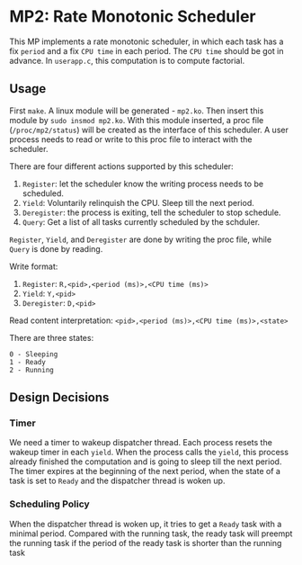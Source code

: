 # MP2: Rate Monotonic Scheduler

This MP implements a rate monotonic scheduler, in which each task has a fix `period` and a fix `CPU time` in each period. The `CPU time` should be got in advance. In `userapp.c`, this computation is to compute factorial.

## Usage

First `make`. A linux module will be generated - `mp2.ko`. Then insert this module by `sudo insmod mp2.ko`. With this module inserted, a proc file (`/proc/mp2/status`) will be created as the interface of this scheduler. A user process needs to read or write to this proc file to interact with the scheduler.

There are four different actions supported by this scheduler:

1. `Register`: let the scheduler know the writing process needs to be scheduled.
2. `Yield`: Voluntarily relinquish the CPU. Sleep till the next period.
3. `Deregister`: the process is exiting, tell the scheduler to stop schedule.
4. `Query`: Get a list of all tasks currently scheduled by the schduler.

`Register`, `Yield`, and `Deregister` are done by writing the proc file, while `Query` is done by reading.

Write format:
1. `Register`: `R,<pid>,<period (ms)>,<CPU time (ms)>`
2. `Yield`: `Y,<pid>`
3. `Deregister`: `D,<pid>`

Read content interpretation:
`<pid>,<period (ms)>,<CPU time (ms)>,<state>`

There are three states:

```
0 - Sleeping
1 - Ready
2 - Running
```

## Design Decisions

### Timer

We need a timer to wakeup dispatcher thread. Each process resets the wakeup timer in each `yield`. When the process calls the `yield`, this process already finished the computation and is going to sleep till the next period. The timer expires at the beginning of the next period, when the state of a task is set to `Ready` and the dispatcher thread is woken up.

### Scheduling Policy

When the dispatcher thread is woken up, it tries to get a `Ready` task with a minimal period. Compared with the running task, the ready task will preempt the running task if the period of the ready task is shorter than the running task

